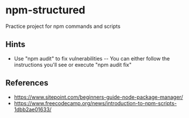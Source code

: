 # npm-structured
Practice project for npm commands and scripts

## Hints
- Use "npm audit" to fix vulnerabilities
-- You can either follow the instructions you'll see or execute "npm audit fix"

## References
- https://www.sitepoint.com/beginners-guide-node-package-manager/
- https://www.freecodecamp.org/news/introduction-to-npm-scripts-1dbb2ae01633/